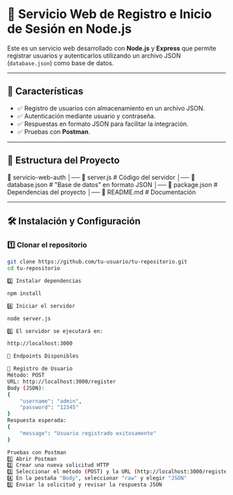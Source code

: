 # 🚀 Servicio Web de Registro e Inicio de Sesión en Node.js  

Este es un servicio web desarrollado con **Node.js** y **Express** que permite registrar usuarios y autenticarlos utilizando un archivo JSON (`database.json`) como base de datos.  

---

## 📌 Características  

- ✅ Registro de usuarios con almacenamiento en un archivo JSON.  
- ✅ Autenticación mediante usuario y contraseña.  
- ✅ Respuestas en formato JSON para facilitar la integración.  
- ✅ Pruebas con **Postman**.  

---

## 📂 Estructura del Proyecto 

📁 servicio-web-auth
│── 📄 server.js # Código del servidor
│── 📄 database.json # "Base de datos" en formato JSON
│── 📄 package.json # Dependencias del proyecto
│── 📄 README.md # Documentación

---

## 🛠️ Instalación y Configuración  

### 1️⃣ Clonar el repositorio  
```sh
git clone https://github.com/tu-usuario/tu-repositorio.git
cd tu-repositorio

2️⃣ Instalar dependencias

npm install

4️⃣ Iniciar el servidor

node server.js

5️⃣ El servidor se ejecutará en:

http://localhost:3000

📌 Endpoints Disponibles

🔹 Registro de Usuario
Método: POST
URL: http://localhost:3000/register
Body (JSON):
{
    "username": "admin",
    "password": "12345"
}
Respuesta esperada:
{
    "message": "Usuario registrado exitosamente"
}

Pruebas con Postman
1️⃣ Abrir Postman
2️⃣ Crear una nueva solicitud HTTP
3️⃣ Seleccionar el método (POST) y la URL (http://localhost:3000/register o http://localhost:3000/login)
4️⃣ En la pestaña "Body", seleccionar "raw" y elegir "JSON"
5️⃣ Enviar la solicitud y revisar la respuesta JSON


